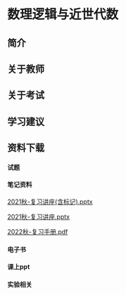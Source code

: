 
# 数理逻辑与近世代数

## 简介

## 关于教师

## 关于考试

## 学习建议

## 资料下载
<!-- tabs:start -->

#### **试题**

#### **笔记资料**

[2021秋-复习讲座(含标记).pptx](https://raw.gitmirror.com/HIT-OpenCS/HIT-OpenCS-Files/main/大二/数理逻辑与近世代数/materials/数理逻辑-2021秋-复习讲座(含标记).pptx)

[2021秋-复习讲座.pptx](https://raw.gitmirror.com/HIT-OpenCS/HIT-OpenCS-Files/main/大二/数理逻辑与近世代数/materials/数理逻辑-2021秋-复习讲座.pptx)

[2022秋-复习手册.pdf](https://raw.gitmirror.com/HIT-OpenCS/HIT-OpenCS-Files/main/大二/数理逻辑与近世代数/materials/数理逻辑与近世代数-2022秋-复习手册.pdf)

#### **电子书**

#### **课上ppt**

#### **实验相关**

<!-- tabs:end -->


